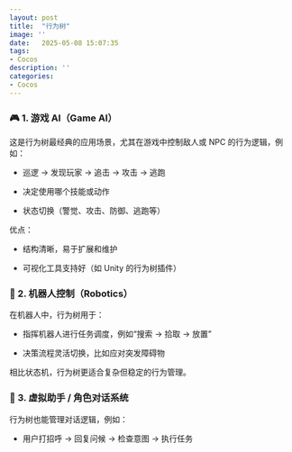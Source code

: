 ```yaml
---
layout: post
title:  "行为树"
image: ''
date:   2025-05-08 15:07:35
tags:
- Cocos
description: ''
categories: 
- Cocos
---
```

### 🎮 1. 游戏 AI（Game AI）
这是行为树最经典的应用场景，尤其在游戏中控制敌人或 NPC 的行为逻辑，例如：

* 巡逻 → 发现玩家 → 追击 → 攻击 → 逃跑

* 决定使用哪个技能或动作

* 状态切换（警觉、攻击、防御、逃跑等）

优点：

* 结构清晰，易于扩展和维护

* 可视化工具支持好（如 Unity 的行为树插件）

### 🤖 2. 机器人控制（Robotics）
在机器人中，行为树用于：

* 指挥机器人进行任务调度，例如“搜索 → 拾取 → 放置”

* 决策流程灵活切换，比如应对突发障碍物

相比状态机，行为树更适合复杂但稳定的行为管理。

### 🤯 3. 虚拟助手 / 角色对话系统
行为树也能管理对话逻辑，例如：

* 用户打招呼 → 回复问候 → 检查意图 → 执行任务

